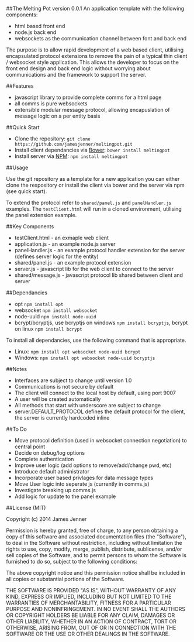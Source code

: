 ##The Melting Pot version 0.0.1
An application template with the following components:

* html based front end
* node.js back end
* websockets as the communication channel between font and back end

The purpose is to allow rapid development of a web based client, utilising encapsulated protocol 
extensions to remove the pain of a typical thin client / websocket style application. This allows 
the developer to focus on the front end design and back end logic without worrying about 
communications and the framework to support the server.

##Features

* javascript library to provide complete comms for a html page
* all comms is pure websockets
* extensible modular message protocol, allowing encapuslation of message logic on a per entity basis

##Quick Start

- Clone the repository: `git clone https://github.com/jamesjenner/meltingpot.git`
- Install client dependancies via [Bower](http://bower.io): `bower install meltingpot`
- Install server via [NPM](http://www.npmjs.org/): `npm install meltingpot`

##Usage

Use the git repository as a template for a new application you can either clone the respository or install the client via bower and the server via npm (see quick start). 

To extend the protocol refer to `shared/panel.js` and `panelHandler.js` examples. The `testClient.html` will run in a cloned environment, utilising the panel extension example.  

##Key Components

* testClient.html - an exmaple web client
* application.js - an example node.js server
* panelHandler.js - an example protocol handler extension for the server (defines server logic for the entity)
* shared/panel.js - an example protocol extension
* server.js - javascript lib for the web client to connect to the server
* shared/message.js  - javascript protocol lib shared between client and server 

##Dependancies

* opt `npm install opt`
* websocket `npm install websocket`
* node-uuid `npm install node-uuid`
* bcrypt/bcryptjs, use bcryptjs on windows `npm install bcryptjs`, bcrypt on linux `npm install bcrypt`

To install all dependancies, use the following command that is appropriate.

* Linux: `npm install opt websocket node-uuid bcrypt`
* Windows: `npm install opt websocket node-uuid bcryptjs`

##Notes

* Interfaces are subject to change until version 1.0
* Communications is not secure by default
* The client will connect to the local host by default, using port 9007
* A user will be created automatically
* All methods that start with underscore are subject to change
* server.DEFAULT_PROTOCOL defines the default protocol for the client, the server is currently hardcoded inline

##To Do

* Move protocol definition (used in websocket connection negotiation) to central point
* Decide on debug/log options
* Complete authentication
* Improve user logic (add options to remove/add/change pwd, etc)
* Introduce default administrator
* Incorporate user based privlages for data message types
* Move User logic into seperate js (currently in comms.js)
* Investigate breaking up comms.js
* Add logic for update to the panel example

##License (MIT)

Copyright (c) 2014 James Jenner

Permission is hereby granted, free of charge, to any person obtaining a copy
of this software and associated documentation files (the "Software"), to deal
in the Software without restriction, including without limitation the rights
to use, copy, modify, merge, publish, distribute, sublicense, and/or sell
copies of the Software, and to permit persons to whom the Software is
furnished to do so, subject to the following conditions:

The above copyright notice and this permission notice shall be included in all
copies or substantial portions of the Software.

THE SOFTWARE IS PROVIDED "AS IS", WITHOUT WARRANTY OF ANY KIND, EXPRESS OR
IMPLIED, INCLUDING BUT NOT LIMITED TO THE WARRANTIES OF MERCHANTABILITY,
FITNESS FOR A PARTICULAR PURPOSE AND NONINFRINGEMENT. IN NO EVENT SHALL THE
AUTHORS OR COPYRIGHT HOLDERS BE LIABLE FOR ANY CLAIM, DAMAGES OR OTHER
LIABILITY, WHETHER IN AN ACTION OF CONTRACT, TORT OR OTHERWISE, ARISING FROM,
OUT OF OR IN CONNECTION WITH THE SOFTWARE OR THE USE OR OTHER DEALINGS IN THE
SOFTWARE.
